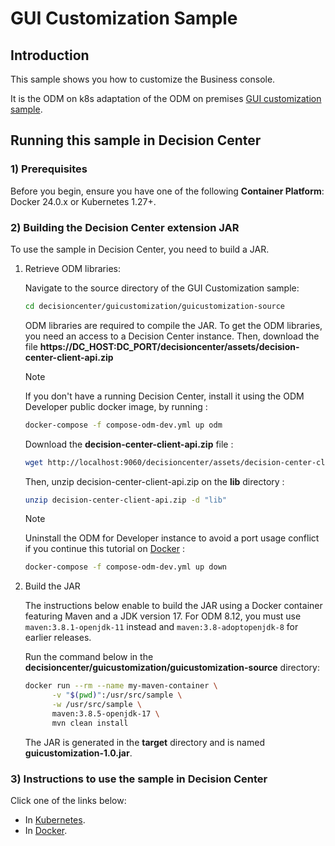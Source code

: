 # GUI Customization Sample

## Introduction

This sample shows you how to customize the Business console.

It is the ODM on k8s adaptation of the ODM on premises [GUI customization sample](https://www.ibm.com/docs/en/odm/9.0.0?topic=center-gui-customization).

## Running this sample in Decision Center

### 1) Prerequisites

Before you begin, ensure you have one of the following **Container Platform**: Docker 24.0.x or Kubernetes 1.27+.

### 2) Building the Decision Center extension JAR

To use the sample in Decision Center, you need to build a JAR. 

   1. Retrieve ODM libraries:

      Navigate to the source directory of the GUI Customization sample:

      ```bash
      cd decisioncenter/guicustomization/guicustomization-source
      ```

      ODM libraries are required to compile the JAR.
      To get the ODM libraries, you need an access to a Decision Center instance.
      Then, download the file **https://DC_HOST:DC_PORT/decisioncenter/assets/decision-center-client-api.zip**

      > [!NOTE]
      > If you don't have a running Decision Center, install it using the ODM Developer public docker image, by running :
      > ```bash
      > docker-compose -f compose-odm-dev.yml up odm
      > ```

      Download the **decision-center-client-api.zip** file :

      ```bash
      wget http://localhost:9060/decisioncenter/assets/decision-center-client-api.zip
      ```

      Then, unzip decision-center-client-api.zip on the **lib** directory :
      ```bash
      unzip decision-center-client-api.zip -d "lib"
      ```

      > [!NOTE]
      > Uninstall the ODM for Developer instance to avoid a port usage conflict if you continue this tutorial on [Docker](README-DOCKER.md) :
      > ```bash
      > docker-compose -f compose-odm-dev.yml up down
      > ```

   2. Build the JAR

      The instructions below enable to build the JAR using a Docker container featuring Maven and a JDK version 17. For ODM 8.12, you must use `maven:3.8.1-openjdk-11` instead and `maven:3.8-adoptopenjdk-8` for earlier releases.

      Run the command below in the **decisioncenter/guicustomization/guicustomization-source** directory:

         ```bash
         docker run --rm --name my-maven-container \
               -v "$(pwd)":/usr/src/sample \
               -w /usr/src/sample \
               maven:3.8.5-openjdk-17 \
               mvn clean install
         ```

      The JAR is generated in the **target** directory and is named **guicustomization-1.0.jar**.

### 3) Instructions to use the sample in Decision Center

Click one of the links below:
   * In [Kubernetes](README-KUBERNETES.md).
   * In [Docker](README-DOCKER.md). 

